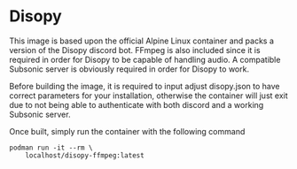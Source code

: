 # Disopy
This image is based upon the official Alpine Linux container and packs a version of the Disopy discord bot. FFmpeg is also included since it is required in order for Disopy to be capable of handling audio.
A compatible Subsonic server is obviously required in order for Disopy to work.

Before building the image, it is required to input adjust disopy.json to have correct parameters for your installation, otherwise the container will just exit due to not being able to authenticate with both discord and a working Subsonic server.

Once built, simply run the container with the following command

```
podman run -it --rm \
    localhost/disopy-ffmpeg:latest
```
